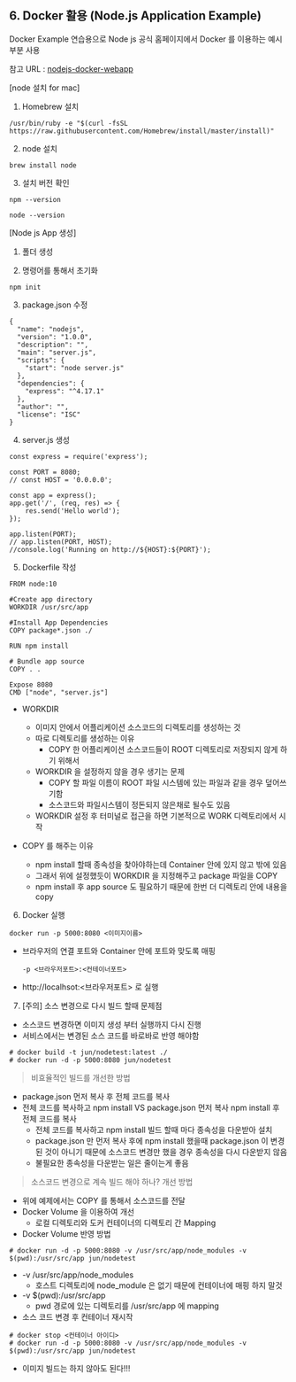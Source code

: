 ## 6. Docker 활용 (Node.js Application Example)

Docker Example 연습용으로 Node js 공식 홈페이지에서 Docker 를 이용하는 예시 부분 사용

참고 URL : [nodejs-docker-webapp](https://nodejs.org/en/docs/guides/nodejs-docker-webapp/)

[node 설치 for mac]
1. Homebrew 설치
```
/usr/bin/ruby -e "$(curl -fsSL https://raw.githubusercontent.com/Homebrew/install/master/install)"
```

2. node 설치
```
brew install node
```

3. 설치 버전 확인
```
npm --version

node --version
```

[Node js App 생성]

1. 폴더 생성

2. 명령어를 통해서 초기화
```
npm init
```

3. package.json 수정
```
{
  "name": "nodejs",
  "version": "1.0.0",
  "description": "",
  "main": "server.js",
  "scripts": {
    "start": "node server.js"
  },
  "dependencies": {
    "express": "^4.17.1"
  },
  "author": "",
  "license": "ISC"
}
```

4. server.js 생성
```
const express = require('express');

const PORT = 8080;
// const HOST = '0.0.0.0';

const app = express();
app.get('/', (req, res) => {
	res.send('Hello world');
});

app.listen(PORT);
// app.listen(PORT, HOST);
//console.log('Running on http://${HOST}:${PORT}');
```

5. Dockerfile 작성
```
FROM node:10

#Create app directory
WORKDIR /usr/src/app

#Install App Dependencies
COPY package*.json ./

RUN npm install

# Bundle app source
COPY . .

Expose 8080
CMD ["node", "server.js"]
```
* WORKDIR
    * 이미지 안에서 어플리케이션 소스코드의 디렉토리를 생성하는 것
    * 따로 디렉토리를 생성하는 이유
        * COPY 한 어플리케이션 소스코드들이 ROOT 디렉토리로 저장되지 않게 하기 위해서
    * WORKDIR 을 설정하지 않을 경우 생기는 문제
        * COPY 할 파일 이름이 ROOT 파일 시스템에 있는 파일과 같을 경우 덮어쓰기함
        * 소스코드와 파일시스템이 정돈되지 않은채로 될수도 있음
    * WORKDIR 설정 후 터미널로 접근을 하면 기본적으로 WORK 디렉토리에서 시작

* COPY 를 해주는 이유
    * npm install 할때 종속성을 찾아야하는데 Container 안에 있지 않고 밖에 있음
    * 그래서 위에 설정했듯이 WORKDIR 을 지정해주고 package 파일을 COPY
    * npm install 후 app source 도 필요하기 때문에 한번 더 디렉토리 안에 내용을 copy
    
6. Docker 실행 
```
docker run -p 5000:8080 <이미지이름>
```

* 브라우저의 연결 포트와 Container 안에 포트와 맞도록 매핑
    ```
    -p <브라우저포트>:<컨테이너포트>
    ```
* http://localhsot:<브라우저포트> 로 실행

7. [주의] 소스 변경으로 다시 빌드 할때 문제점
* 소스코드 변경하면 이미지 생성 부터 실행까지 다시 진행
* 서비스에서는 변경된 소스 코드를 바로바로 반영 해야함

```
# docker build -t jun/nodetest:latest ./
# docker run -d -p 5000:8080 jun/nodetest
```

> 비효율적인 빌드를 개선한 방법
* package.json 먼저 복사 후 전체 코드를 복사
* 전체 코드를 복사하고 npm install VS package.json 먼저 복사 npm install 후 전체 코드를 복사
    * 전체 코드를 복사하고 npm install 빌드 할때 마다 종속성을 다운받아 설치
    * package.json 만 먼저 복사 후에 npm install 했을때 package.json 이 변경된 것이 아니기 때문에 소스코드 변경만 했을 경우 종속성을 다시 다운받지 않음
    * 불필요한 종속성을 다운받는 일은 줄이는게 좋음
    
> 소스코드 변경으로 계속 빌드 해야 하나? 개선 방법
* 위에 예제에서는 COPY 를 통해서 소스코드를 전달
* Docker Volume 을 이용하여 개선
    * 로컬 디렉토리와 도커 컨테이너의 디렉토리 간 Mapping
* Docker Volume 반영 방법
```
# docker run -d -p 5000:8080 -v /usr/src/app/node_modules -v $(pwd):/usr/src/app jun/nodetest
```
* -v /usr/src/app/node_modules
    * 호스트 디렉토리에 node_module 은 없기 때문에 컨테이너에 매핑 하지 말것
* -v $(pwd):/usr/src/app
    * pwd 경로에 있는 디렉토리를 /usr/src/app 에 mapping
* 소스 코드 변경 후 컨테이너 재시작
```
# docker stop <컨테이너 아이디>
# docker run -d -p 5000:8080 -v /usr/src/app/node_modules -v $(pwd):/usr/src/app jun/nodetest
```
* 이미지 빌드는 하지 않아도 된다!!!